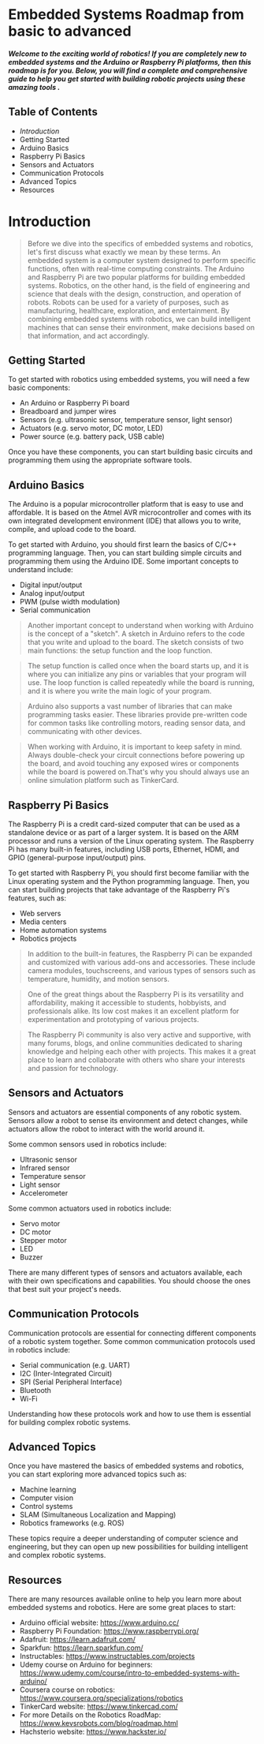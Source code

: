 # Embedded Systems Roadmap from basic to advanced
#####  _Welcome to the exciting world of robotics! If you are completely new to embedded systems and the Arduino or Raspberry Pi platforms, then this roadmap is for you. Below, you will find a complete and comprehensive guide to help you get started with building robotic projects using these amazing tools ._



## Table of Contents
- *Introduction*
- Getting Started
- Arduino Basics
- Raspberry Pi Basics
- Sensors and Actuators
- Communication Protocols
- Advanced Topics
- Resources

# Introduction

>  Before we dive into the specifics of embedded systems and robotics, let's first discuss what exactly we mean by these terms.
An embedded system is a computer system designed to perform specific functions, often with real-time computing constraints.
The Arduino and Raspberry Pi are two popular platforms for building embedded systems.
Robotics, on the other hand, is the field of engineering and science that deals with the design, construction, and operation of robots.
Robots can be used for a variety of purposes, such as manufacturing, healthcare, exploration, and entertainment.
By combining embedded systems with robotics, we can build intelligent machines that can sense their environment, make decisions based on that information, and act accordingly.

## Getting Started

To get started with robotics using embedded systems, you will need a few basic components:

- An Arduino or Raspberry Pi board
- Breadboard and jumper wires
- Sensors (e.g. ultrasonic sensor, temperature sensor, light sensor)
- Actuators (e.g. servo motor, DC motor, LED)
- Power source (e.g. battery pack, USB cable)

Once you have these components, you can start building basic circuits and programming them using the appropriate software tools.

## Arduino Basics

The Arduino is a popular microcontroller platform that is easy to use and affordable. It is based on the Atmel AVR microcontroller and comes with its own integrated development environment (IDE) that allows you to write, compile, and upload code to the board.

To get started with Arduino, you should first learn the basics of C/C++ programming language. Then, you can start building simple circuits and programming them using the Arduino IDE. Some important concepts to understand include:

- Digital input/output
- Analog input/output
- PWM (pulse width modulation)
- Serial communication

> Another important concept to understand when working with Arduino is the concept of a "sketch". A sketch in Arduino refers to the code that you write and upload to the board. The sketch consists of two main functions: the setup function and the loop function.

> The setup function is called once when the board starts up, and it is where you can initialize any pins or variables that your program will use. The loop function is called repeatedly while the board is running, and it is where you write the main logic of your program.

> Arduino also supports a vast number of libraries that can make programming tasks easier. These libraries provide pre-written code for common tasks like controlling motors, reading sensor data, and communicating with other devices.

> When working with Arduino, it is important to keep safety in mind. Always double-check your circuit connections before powering up the board, and avoid touching any exposed wires or components while the board is powered on.That's why you should always use an online simulation platform such as TinkerCard.

## Raspberry Pi Basics
The Raspberry Pi is a credit card-sized computer that can be used as a standalone device or as part of a larger system. It is based on the ARM processor and runs a version of the Linux operating system. The Raspberry Pi has many built-in features, including USB ports, Ethernet, HDMI, and GPIO (general-purpose input/output) pins.

To get started with Raspberry Pi, you should first become familiar with the Linux operating system and the Python programming language. Then, you can start building projects that take advantage of the Raspberry Pi's features, such as:

- Web servers
 - Media centers
 - Home automation systems
 - Robotics projects

> In addition to the built-in features, the Raspberry Pi can be expanded and customized with various add-ons and accessories. These include camera modules, touchscreens, and various types of sensors such as temperature, humidity, and motion sensors.

> One of the great things about the Raspberry Pi is its versatility and affordability, making it accessible to students, hobbyists, and professionals alike. Its low cost makes it an excellent platform for experimentation and prototyping of various projects.

> The Raspberry Pi community is also very active and supportive, with many forums, blogs, and online communities dedicated to sharing knowledge and helping each other with projects. This makes it a great place to learn and collaborate with others who share your interests and passion for technology.


## Sensors and Actuators

Sensors and actuators are essential components of any robotic system. Sensors allow a robot to sense its environment and detect changes, while actuators allow the robot to interact with the world around it.

Some common sensors used in robotics include:

- Ultrasonic sensor
- Infrared sensor
- Temperature sensor
- Light sensor
- Accelerometer

Some common actuators used in robotics include:

- Servo motor
- DC motor
- Stepper motor
- LED
- Buzzer

There are many different types of sensors and actuators available, each with their own specifications and capabilities. You should choose the ones that best suit your project's needs.


## Communication Protocols

Communication protocols are essential for connecting different components of a robotic system together. Some common communication protocols used in robotics include:

- Serial communication (e.g. UART)
- I2C (Inter-Integrated Circuit)
- SPI (Serial Peripheral Interface)
- Bluetooth
- Wi-Fi

Understanding how these protocols work and how to use them is essential for building complex robotic systems.

## Advanced Topics

Once you have mastered the basics of embedded systems and robotics, you can start exploring more advanced topics such as:

- Machine learning
- Computer vision
- Control systems
- SLAM (Simultaneous Localization and Mapping)
- Robotics frameworks (e.g. ROS)

These topics require a deeper understanding of computer science and engineering, but they can open up new possibilities for building intelligent and complex robotic systems.

## Resources

There are many resources available online to help you learn more about embedded systems and robotics. Here are some great places to start:

- Arduino official website: https://www.arduino.cc/
- Raspberry Pi Foundation: https://www.raspberrypi.org/
- Adafruit: https://learn.adafruit.com/
- Sparkfun: https://learn.sparkfun.com/
- Instructables: https://www.instructables.com/projects
- Udemy course on Arduino for beginners: https://www.udemy.com/course/intro-to-embedded-systems-with-arduino/
- Coursera course on robotics: https://www.coursera.org/specializations/robotics
- TinkerCard website: https://www.tinkercad.com/ 
- For more Details on the Robotics RoadMap: https://www.kevsrobots.com/blog/roadmap.html
- Hachsterio website: https://www.hackster.io/
